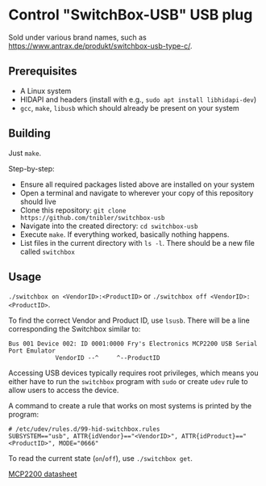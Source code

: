 # Control "SwitchBox-USB" USB plug

Sold under various brand names, such as https://www.antrax.de/produkt/switchbox-usb-type-c/.

## Prerequisites

 - A Linux system
 - HIDAPI and headers (install with e.g., `sudo apt install libhidapi-dev`)
 - `gcc`, `make`, `libusb` which should already be present on your system

## Building

Just `make`.  

Step-by-step:

 - Ensure all required packages listed above are installed on your system
 - Open a terminal and navigate to wherever your copy of this repository should live
 - Clone this repository: `git clone https://github.com/tnibler/switchbox-usb`
 - Navigate into the created directory: `cd switchbox-usb`
 - Execute `make`. If everything worked, basically nothing happens.
 - List files in the current directory with `ls -l`. There should be a new file
 called `switchbox`

## Usage

`./switchbox on <VendorID>:<ProductID>` or `./switchbox off <VendorID>:<ProductID>`.

To find the correct Vendor and Product ID, use `lsusb`. 
There will be a line corresponding the Switchbox similar to:

```
Bus 001 Device 002: ID 0001:0000 Fry's Electronics MCP2200 USB Serial Port Emulator
             VendorID --^     ^--ProductID
```

Accessing USB devices typically requires root privileges, which means you either
have to run the `switchbox` program with `sudo` or create `udev` rule to allow
users to access the device.

A command to create a rule that works on most systems is printed by the program:

```
# /etc/udev/rules.d/99-hid-switchbox.rules
SUBSYSTEM=="usb", ATTR{idVendor}=="<VendorID>", ATTR{idProduct}=="<ProductID>", MODE="0666"
```

To read the current state (`on`/`off`), use `./switchbox get`.

[MCP2200 datasheet](https://ww1.microchip.com/downloads/aemDocuments/documents/OTH/ProductDocuments/SupportingCollateral/93066A.pdf)
